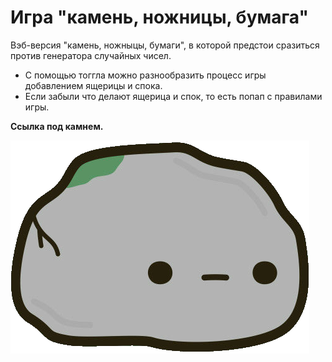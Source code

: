 
# __Игра "камень, ножницы, бумага"__

Вэб-версия "камень, ножныцы, бумаги", в которой предстои сразиться против генератора случайных чисел.

- С помощью тоггла можно разнообразить процесс игры добавлением ящерицы и спока.
- Если забыли что делают ящерица и спок, то есть попап с правилами игры.




 __Ссылка под камнем.__

[![](./images/icon.png)](https://nameless501.github.io/rock_paper_scissors/)
